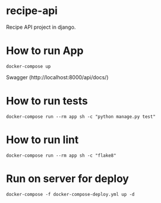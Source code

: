 # recipe-api
Recipe API project in django.

# How to run App
```
docker-compose up
````

Swagger (http://localhost:8000/api/docs/)

# How to run tests
```
docker-compose run --rm app sh -c "python manage.py test"
```

# How to run lint
```
docker-compose run --rm app sh -c "flake8"
```

# Run on server for deploy
```
docker-compose -f docker-compose-deploy.yml up -d
```